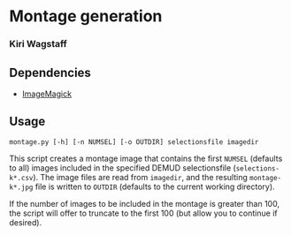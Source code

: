 # Montage generation
### Kiri Wagstaff

## Dependencies
* [ImageMagick](https://www.imagemagick.org/script/index.php) 

## Usage

`montage.py [-h] [-n NUMSEL] [-o OUTDIR] selectionsfile imagedir`

This script creates a montage image that contains the first `NUMSEL`
(defaults to all) images included in the specified DEMUD
selectionsfile (`selections-k*.csv`).  The image files are read from
`imagedir`, and the resulting `montage-k*.jpg` file is written to
`OUTDIR` (defaults to the current working directory).

If the number of images to be included in the montage is greater than 100,
the script will offer to truncate to the first 100 (but allow you to
continue if desired).


